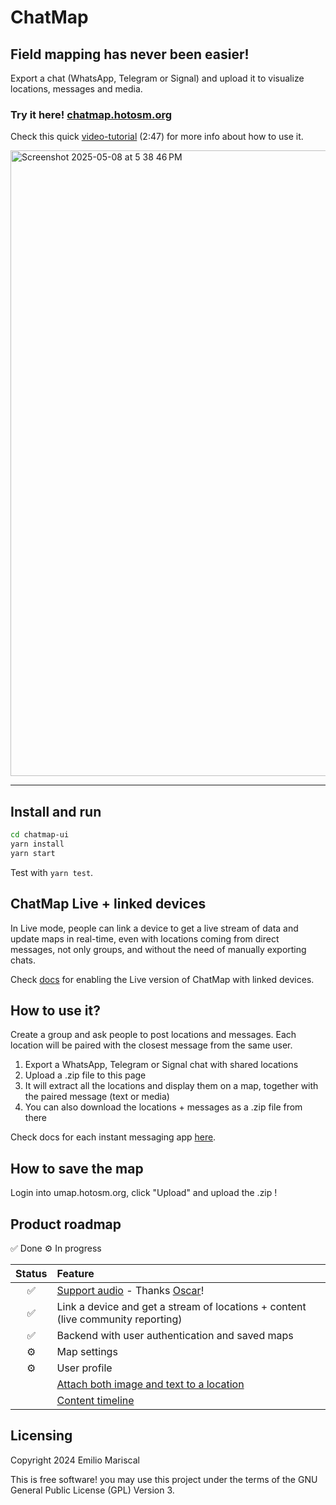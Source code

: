 # ChatMap

## Field mapping has never been easier!

Export a chat (WhatsApp, Telegram or Signal) and upload it to visualize locations, messages and media.

### Try it here! [chatmap.hotosm.org](https://chatmap.hotosm.org)

Check this quick [video-tutorial](https://www.youtube.com/watch?v=ScHgVhyj1aw) (2:47) for more info about how to use it.

<img width="1001" alt="Screenshot 2025-05-08 at 5 38 46 PM" src="https://github.com/user-attachments/assets/9a9e50e0-f154-4fc3-b574-09bf54b23c67" />

---

## Install and run

```bash
cd chatmap-ui
yarn install
yarn start
```

Test with `yarn test`.

## ChatMap Live + linked devices

In Live mode, people can link a device to get a live stream of data and update maps in real-time,
even with locations coming from direct messages, not only groups, and without the need of manually
exporting chats.

Check [docs](https://github.com/hotosm/chatmap/blob/feature/live/docs/live.md) for enabling
the Live version of ChatMap with linked devices.

## How to use it?

Create a group and ask people to post locations and messages. Each location will be paired 
with the closest message from the same user.

1. Export a WhatsApp, Telegram or Signal chat with shared locations
2. Upload a .zip file to this page
3. It will extract all the locations and display them on a map, together with the paired message (text or media)
4. You can also download the locations + messages as a .zip file from there

Check docs for each instant messaging app [here](https://github.com/hotosm/chatmap/blob/master/docs/apps.md).

## How to save the map

Login into umap.hotosm.org, click "Upload" and upload the .zip !

## Product roadmap

✅ Done
⚙️ In progress

<!-- prettier-ignore-start -->
| Status | Feature |
|:--:| :-- |
|✅| [Support audio](https://github.com/hotosm/chatmap/issues/5) - Thanks [Oscar](https://github.com/oxcar)!|
|✅| Link a device and get a stream of locations + content (live community reporting)|
|✅| Backend with user authentication and saved maps |
|⚙️| Map settings
|⚙️| User profile
| | [Attach both image and text to a location](https://github.com/hotosm/chatmap/issues/1) |
| | [Content timeline](https://github.com/hotosm/chatmap/issues/7) |

## Licensing

Copyright 2024 Emilio Mariscal

This is free software! you may use this project under the terms of the GNU General Public License (GPL) Version 3.
